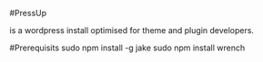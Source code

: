 #PressUp

is a wordpress install optimised for theme and plugin developers.

#Prerequisits
sudo npm install -g jake
sudo npm install wrench
